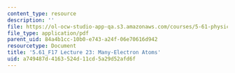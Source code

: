 ```yaml
---
content_type: resource
description: ''
file: https://ol-ocw-studio-app-qa.s3.amazonaws.com/courses/5-61-physical-chemistry-fall-2017/a749487d4163524d11cd5a29d52afd6f_MIT5_61F17_lec23.pdf
file_type: application/pdf
parent_uid: 84a4b1cc-10b0-e743-a24f-06e70616d942
resourcetype: Document
title: '5.61_F17 Lecture 23: Many-Electron Atoms'
uid: a749487d-4163-524d-11cd-5a29d52afd6f
---
```

